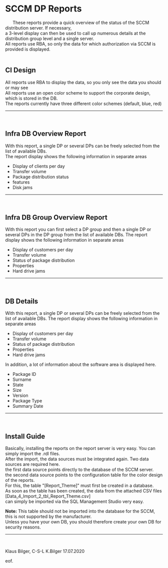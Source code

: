 # SCCM DP Reports
&nbsp;
&nbsp;
&nbsp;
These reports provide a quick overview of the status of the SCCM distribution server. If necessary,  
a 3-level display can then be used to call up numerous details at the distribution group level and a single server.  
All reports use RBA, so only the data for which authorization via SCCM is provided is displayed.  
&nbsp;
&nbsp;
&nbsp;

## CI Design  

All reports use RBA to display the data, so you only see the data you should or may see  
All reports use an open color scheme to support the corporate design, which is stored in the DB.  
The reports currently have three different color schemes (default, blue, red)

****
&nbsp;
&nbsp;

## Infra DB Overview Report

With this report, a single DP or several DPs can be freely selected from the list of available DBs.  
The report display shows the following information in separate areas

* Display of clients per day  
* Transfer volume  
* Package distribution status  
* features  
* Disk jams  

****
&nbsp;
&nbsp;

## Infra DB Group Overview Report

With this report you can first select a DP group and then a single DP or  
several DPs in the DP group from the list of available DBs.
The report display shows the following information in separate areas

* Display of customers per day
* Transfer volume
* Status of package distribution
* Properties
* Hard drive jams

****
&nbsp;
&nbsp;

## DB Details  

With this report, a single DP or several DPs can be freely selected from the list of available DBs.
The report display shows the following information in separate areas

* Display of customers per day
* Transfer volume
* Status of package distribution
* Properties
* Hard drive jams

In addition, a lot of information about the software area is displayed here.

* Package ID
* Surname
* State
* Size
* Version
* Package Type
* Summary Date

****
&nbsp;
&nbsp;
&nbsp;

## Install Guide

Basically, installing the reports on the report server is very easy. You can simply import the .rdl files.  
After the import, the data sources must be integrated again. Two data sources are required here.  
the first data source points directly to the database of the SCCM server.  
the second data source points to the configuration table for the color design of the reports.  
For this, the table "[Report_Theme]" must first be created in a database.  
As soon as the table has been created, the data from the attached CSV files [Data_4_Import_2_tbl_Report_Theme.csv]  
can simply be imported via the SQL Management Studio very easy.  

**Note:**
This table should not be imported into the database for the SCCM, this is not supported by the manufacturer.  
Unless you have your own DB, you should therefore create your own DB for security reasons.  

****
&nbsp;
&nbsp;
&nbsp;

Klaus Bilger, C-S-L K.Bilger 17.07.2020

eof.  
